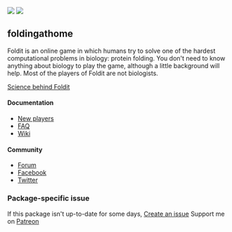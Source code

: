 [![](https://img.shields.io/chocolatey/v/foldit?color=green&label=foldit)](https://chocolatey.org/packages/foldit) [![](https://img.shields.io/chocolatey/dt/foldit)](https://chocolatey.org/packages/foldit)

## foldingathome
Foldit is an online game in which humans try to solve one of the hardest computational problems 
in biology: protein folding. You don't need to know anything about biology to play the game, 
although a little background will help. Most of the players of Foldit are not biologists.

[Science behind Foldit](http://fold.it/portal/info/about)

#### Documentation
* [New players](http://foldit.wikia.com/wiki/Foldit_Wiki#New_Players)
* [FAQ](http://fold.it/portal/info/faq)
* [Wiki](http://foldit.wikia.com/)

#### Community
* [Forum](http://fold.it/portal/forum/5)
* [Facebook](https://www.facebook.com/folditgame)
* [Twitter](https://twitter.com/foldit)

### Package-specific issue
If this package isn't up-to-date for some days, [Create an issue](https://github.com/tunisiano187/chocolatey-packages/issues/new)
Support me on [Patreon](https://www.patreon.com/bePatron?u=39585820)